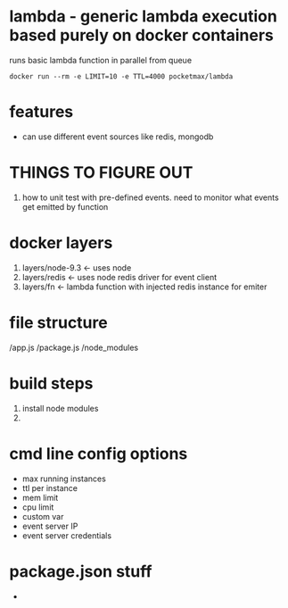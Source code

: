 # lambda - generic lambda execution based purely on docker containers

runs basic lambda function in parallel from queue
```
docker run --rm -e LIMIT=10 -e TTL=4000 pocketmax/lambda
```

# features
* can use different event sources like redis, mongodb

# THINGS TO FIGURE OUT
1. how to unit test with pre-defined events. need to monitor what events get emitted by function

# docker layers
1. layers/node-9.3 <- uses node
2. layers/redis    <- uses node redis driver for event client
3. layers/fn       <- lambda function with injected redis instance for emiter

# file structure
/app.js
/package.js
/node_modules

# build steps
1. install node modules
2. 

# cmd line config options
* max running instances
* ttl per instance
* mem limit
* cpu limit
* custom var
* event server IP
* event server credentials

# package.json stuff
* 